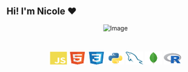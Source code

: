  ## Hi! I'm Nicole ❤️ 

<div align="center">
  <img width="2000" height="300" alt="Image" src="https://github.com/user-attachments/assets/31241d1e-7280-45a7-8d3d-c0abb1cb3fc4" />
</div>


##                                                                 
<div align="center" style="display: inline_block"><br>
  <img align="center" alt="Nicole-Js" height="30" width="40" src="https://raw.githubusercontent.com/devicons/devicon/master/icons/javascript/javascript-plain.svg">
  <img align="center" alt="Nicole-HTML" height="30" width="40" src="https://raw.githubusercontent.com/devicons/devicon/master/icons/html5/html5-original.svg">
  <img align="center" alt="Nicole-CSS" height="30" width="40" src="https://raw.githubusercontent.com/devicons/devicon/master/icons/css3/css3-original.svg">
  <img align="center" alt="Nicole-Python" height="30" width="40" src="https://raw.githubusercontent.com/devicons/devicon/master/icons/python/python-original.svg">
  <img align="center" alt="Nicole-MySQL" height="30" width="40" src="https://raw.githubusercontent.com/devicons/devicon/master/icons/mysql/mysql-original.svg">
  <img align="center" alt="Nicole-MongoDB" height="30" width="40" src="https://raw.githubusercontent.com/devicons/devicon/master/icons/mongodb/mongodb-original.svg">
  <img align="center" alt="Nicole-R" height="30" width="40" src="https://raw.githubusercontent.com/devicons/devicon/master/icons/r/r-original.svg">
  
</div>

 ##
